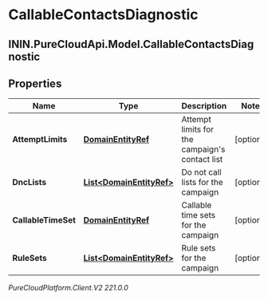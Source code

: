 # CallableContactsDiagnostic

## ININ.PureCloudApi.Model.CallableContactsDiagnostic

## Properties

|Name | Type | Description | Notes|
|------------ | ------------- | ------------- | -------------|
| **AttemptLimits** | [**DomainEntityRef**](DomainEntityRef) | Attempt limits for the campaign&#39;s contact list | [optional] |
| **DncLists** | [**List&lt;DomainEntityRef&gt;**](DomainEntityRef) | Do not call lists for the campaign | [optional] |
| **CallableTimeSet** | [**DomainEntityRef**](DomainEntityRef) | Callable time sets for the campaign | [optional] |
| **RuleSets** | [**List&lt;DomainEntityRef&gt;**](DomainEntityRef) | Rule sets for the campaign | [optional] |



_PureCloudPlatform.Client.V2 221.0.0_
